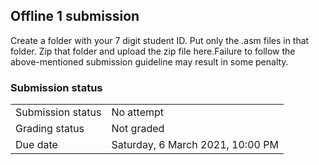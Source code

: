 <h2>Offline 1 submission</h2>Create a folder with your 7 digit student ID. Put only the .asm files in that folder. Zip that folder and upload the zip file here.Failure to follow the above-mentioned submission guideline may result in some penalty. 

<h3>Submission status</h3><table>
<tbody><tr>
<td>Submission status</td>
<td>No attempt</td>
</tr>
<tr>
<td>Grading status</td>
<td>Not graded</td>
</tr>
<tr>
<td>Due date</td>
<td>Saturday, 6 March 2021, 10:00 PM</td>
</tr>

</tbody>
</table>



